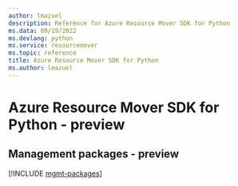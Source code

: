 ```yaml
---
author: lmazuel
description: Reference for Azure Resource Mover SDK for Python
ms.data: 09/19/2022
ms.devlang: python
ms.service: resourcemover
ms.topic: reference
title: Azure Resource Mover SDK for Python
ms.author: lmazuel
---
```

# Azure Resource Mover SDK for Python - preview

## Management packages - preview
[!INCLUDE [mgmt-packages](resource-mover-mgmt-index.md)]